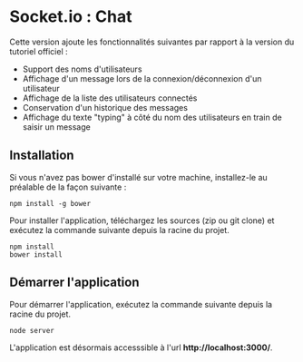 # Socket.io : Chat

Cette version ajoute les fonctionnalités suivantes par rapport à la version du tutoriel officiel :

* Support des noms d'utilisateurs
* Affichage d'un message lors de la connexion/déconnexion d'un utilisateur
* Affichage de la liste des utilisateurs connectés
* Conservation d'un historique des messages
* Affichage du texte "typing" à côté du nom des utilisateurs en train de saisir un message


## Installation

Si vous n'avez pas bower d'installé sur votre machine, installez-le au préalable de la façon suivante :
```
npm install -g bower
```

Pour installer l'application, téléchargez les sources (zip ou git clone) et exécutez la commande suivante depuis la racine du projet.
```
npm install
bower install
```

## Démarrer l'application

Pour démarrer l'application, exécutez la commande suivante depuis la racine du projet.
```
node server
```

L'application est désormais accesssible à l'url **http://localhost:3000/**.

